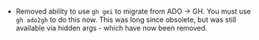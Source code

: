 - Removed ability to use `gh gei` to migrate from ADO -> GH. You must use `gh ado2gh` to do this now. This was long since obsolete, but was still available via hidden args - which have now been removed.
